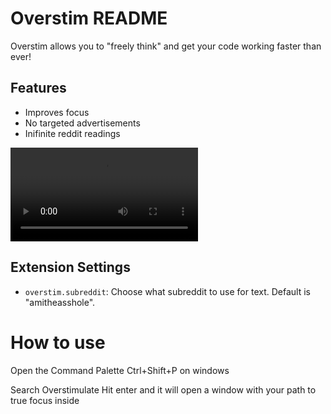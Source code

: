 # Overstim README

Overstim allows you to "freely think" and get your code working faster than ever!

## Features

- Improves focus
- No targeted advertisements
- Inifinite reddit readings

![example](/imgs/vid.mp4)

## Extension Settings

* `overstim.subreddit`: Choose what subreddit to use for text. Default is "amitheasshole".


# How to use
Open the Command Palette
Ctrl+Shift+P on windows

Search Overstimulate
Hit enter and it will open a window with your path to true focus inside
